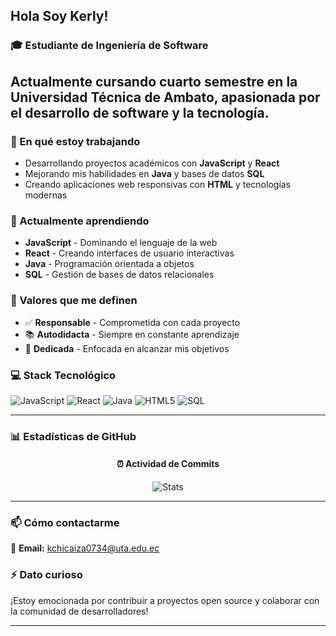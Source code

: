 ## Hola Soy Kerly!

### 🎓 Estudiante de Ingeniería de Software
Actualmente cursando **cuarto semestre** en la **Universidad Técnica de Ambato**, apasionada por el desarrollo de software y la tecnología.
---
### 🔭 En qué estoy trabajando
- Desarrollando proyectos académicos con **JavaScript** y **React**
- Mejorando mis habilidades en **Java** y bases de datos **SQL**
- Creando aplicaciones web responsivas con **HTML** y tecnologías modernas

### 🌱 Actualmente aprendiendo
- **JavaScript** - Dominando el lenguaje de la web
- **React** - Creando interfaces de usuario interactivas
- **Java** - Programación orientada a objetos
- **SQL** - Gestión de bases de datos relacionales

### 💼 Valores que me definen
- ✅ **Responsable** - Comprometida con cada proyecto
- 📚 **Autodidacta** - Siempre en constante aprendizaje
- 🎯 **Dedicada** - Enfocada en alcanzar mis objetivos

### 💻 Stack Tecnológico

![JavaScript](https://img.shields.io/badge/-JavaScript-F7DF1E?style=flat-square&logo=javascript&logoColor=black)
![React](https://img.shields.io/badge/-React-61DAFB?style=flat-square&logo=react&logoColor=black)
![Java](https://img.shields.io/badge/-Java-007396?style=flat-square&logo=java&logoColor=white)
![HTML5](https://img.shields.io/badge/-HTML5-E34F26?style=flat-square&logo=html5&logoColor=white)
![SQL](https://img.shields.io/badge/-SQL-4479A1?style=flat-square&logo=mysql&logoColor=white)

---

### 📊 Estadísticas de GitHub

<div align="center">

#### ⏰ Actividad de Commits
![Stats](https://github-profile-summary-cards.vercel.app/api/cards/stats?username=kerly1811-mi&theme=radical)

</div>

---

### 📫 Cómo contactarme
📧 **Email:** kchicaiza0734@uta.edu.ec

### ⚡ Dato curioso
¡Estoy emocionada por contribuir a proyectos open source y colaborar con la comunidad de desarrolladores!

---


